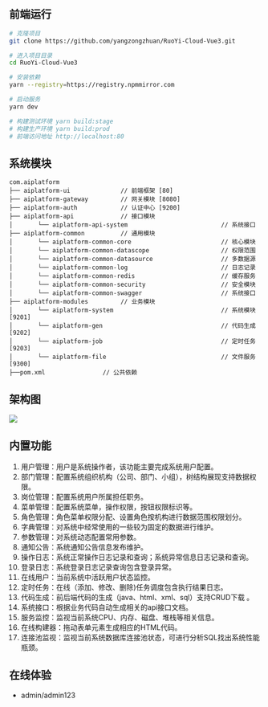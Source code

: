 ## 前端运行

```bash
# 克隆项目
git clone https://github.com/yangzongzhuan/RuoYi-Cloud-Vue3.git

# 进入项目目录
cd RuoYi-Cloud-Vue3

# 安装依赖
yarn --registry=https://registry.npmmirror.com

# 启动服务
yarn dev

# 构建测试环境 yarn build:stage
# 构建生产环境 yarn build:prod
# 前端访问地址 http://localhost:80
```

## 系统模块

~~~
com.aiplatform     
├── aiplatform-ui              // 前端框架 [80]
├── aiplatform-gateway         // 网关模块 [8080]
├── aiplatform-auth            // 认证中心 [9200]
├── aiplatform-api             // 接口模块
│       └── aiplatform-api-system                          // 系统接口
├── aiplatform-common          // 通用模块
│       └── aiplatform-common-core                         // 核心模块
│       └── aiplatform-common-datascope                    // 权限范围
│       └── aiplatform-common-datasource                   // 多数据源
│       └── aiplatform-common-log                          // 日志记录
│       └── aiplatform-common-redis                        // 缓存服务
│       └── aiplatform-common-security                     // 安全模块
│       └── aiplatform-common-swagger                      // 系统接口
├── aiplatform-modules         // 业务模块
│       └── aiplatform-system                              // 系统模块 [9201]
│       └── aiplatform-gen                                 // 代码生成 [9202]
│       └── aiplatform-job                                 // 定时任务 [9203]
│       └── aiplatform-file                                // 文件服务 [9300]
├──pom.xml                // 公共依赖
~~~

## 架构图

<img src="https://oscimg.oschina.net/oscnet/up-82e9722ecb846786405a904bafcf19f73f3.png"/>

## 内置功能

1.  用户管理：用户是系统操作者，该功能主要完成系统用户配置。
2.  部门管理：配置系统组织机构（公司、部门、小组），树结构展现支持数据权限。
3.  岗位管理：配置系统用户所属担任职务。
4.  菜单管理：配置系统菜单，操作权限，按钮权限标识等。
5.  角色管理：角色菜单权限分配、设置角色按机构进行数据范围权限划分。
6.  字典管理：对系统中经常使用的一些较为固定的数据进行维护。
7.  参数管理：对系统动态配置常用参数。
8.  通知公告：系统通知公告信息发布维护。
9.  操作日志：系统正常操作日志记录和查询；系统异常信息日志记录和查询。
10. 登录日志：系统登录日志记录查询包含登录异常。
11. 在线用户：当前系统中活跃用户状态监控。
12. 定时任务：在线（添加、修改、删除)任务调度包含执行结果日志。
13. 代码生成：前后端代码的生成（java、html、xml、sql）支持CRUD下载 。
14. 系统接口：根据业务代码自动生成相关的api接口文档。
15. 服务监控：监视当前系统CPU、内存、磁盘、堆栈等相关信息。
16. 在线构建器：拖动表单元素生成相应的HTML代码。
17. 连接池监视：监视当前系统数据库连接池状态，可进行分析SQL找出系统性能瓶颈。

## 在线体验

- admin/admin123